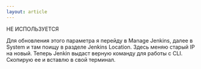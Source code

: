 ```yaml
---
layout: article
---
```

НЕ ИСПОЛЬЗУЕТСЯ

Для обновления этого параметра я перейду в Manage Jenkins, далее в System и там поищу в разделе Jenkins Location. Здесь меняю старый IP на новый. Теперь Jenkin выдаст верную команду для работы с CLI. Скопирую ее и вставлю в свой терминал.
